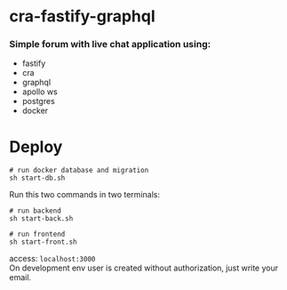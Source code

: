 # cra-fastify-graphql

### Simple forum with live chat application using:

- fastify
- cra
- graphql
- apollo ws
- postgres
- docker

# Deploy

```
# run docker database and migration
sh start-db.sh
```

Run this two commands in two terminals:

```
# run backend
sh start-back.sh
```

```
# run frontend
sh start-front.sh
```
access: `localhost:3000`  
On development env user is created without authorization, just write your email.  
